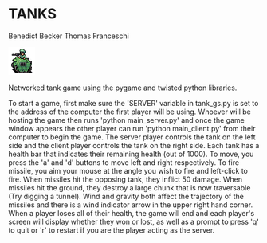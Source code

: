 # TANKS
Benedict Becker
Thomas Franceschi

![TANKS](./media/mid_tank.png)


Networked tank game using the pygame and twisted python libraries.

To start a game, first make sure the 'SERVER' variable in tank_gs.py is set to the address of the computer the first
player will be using. Whoever will be hosting the game then runs 'python main_server.py' and once the game window
appears the other player can run 'python main_client.py' from their computer to begin the game. The server player
controls the tank on the left side and the client player controls the tank on the right side. Each tank has a health bar
that indicates their remaining health (out of 1000). To move, you press the 'a' and 'd' buttons to move left and right
respectively. To fire missile, you aim your mouse at the angle you wish to fire and left-click to fire. When missiles
hit the opposing tank, they inflict 50 damage. When missiles hit the ground, they destroy a large chunk that is now
traversable (Try digging a tunnel). Wind and gravity both affect the trajectory of the missiles and there is a wind
indicator arrow in the upper right hand corner. When a player loses all of their health, the game will end and each
player's screen will display whether they won or lost, as well as a prompt to press 'q' to quit or 'r' to restart if you 
are the player acting as the server.
